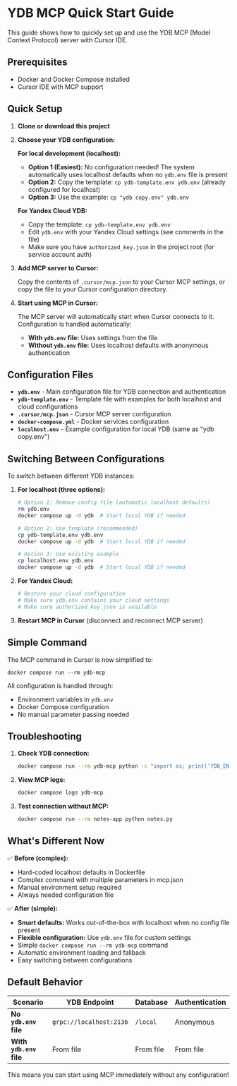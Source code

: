 # YDB MCP Quick Start Guide

This guide shows how to quickly set up and use the YDB MCP (Model Context Protocol) server with Cursor IDE.

## Prerequisites

- Docker and Docker Compose installed
- Cursor IDE with MCP support

## Quick Setup

1. **Clone or download this project**

2. **Choose your YDB configuration:**

   **For local development (localhost):**
   - **Option 1 (Easiest):** No configuration needed! The system automatically uses localhost defaults when no `ydb.env` file is present
   - **Option 2:** Copy the template: `cp ydb-template.env ydb.env` (already configured for localhost)
   - **Option 3:** Use the example: `cp "ydb copy.env" ydb.env`

   **For Yandex Cloud YDB:**
   - Copy the template: `cp ydb-template.env ydb.env`
   - Edit `ydb.env` with your Yandex Cloud settings (see comments in the file)
   - Make sure you have `authorized_key.json` in the project root (for service account auth)

3. **Add MCP server to Cursor:**
   
   Copy the contents of `.cursor/mcp.json` to your Cursor MCP settings, or copy the file to your Cursor configuration directory.

4. **Start using MCP in Cursor:**
   
   The MCP server will automatically start when Cursor connects to it. Configuration is handled automatically:
   - **With `ydb.env` file:** Uses settings from the file
   - **Without `ydb.env` file:** Uses localhost defaults with anonymous authentication

## Configuration Files

- **`ydb.env`** - Main configuration file for YDB connection and authentication
- **`ydb-template.env`** - Template file with examples for both localhost and cloud configurations
- **`.cursor/mcp.json`** - Cursor MCP server configuration
- **`docker-compose.yml`** - Docker services configuration
- **`localhost.env`** - Example configuration for local YDB (same as "ydb copy.env")

## Switching Between Configurations

To switch between different YDB instances:

1. **For localhost (three options):**
   ```bash
   # Option 1: Remove config file (automatic localhost defaults)
   rm ydb.env
   docker compose up -d ydb  # Start local YDB if needed
   
   # Option 2: Use template (recommended)
   cp ydb-template.env ydb.env
   docker compose up -d ydb  # Start local YDB if needed
   
   # Option 3: Use existing example
   cp localhost.env ydb.env
   docker compose up -d ydb  # Start local YDB if needed
   ```

2. **For Yandex Cloud:**
   ```bash
   # Restore your cloud configuration
   # Make sure ydb.env contains your cloud settings
   # Make sure authorized_key.json is available
   ```

3. **Restart MCP in Cursor** (disconnect and reconnect MCP server)

## Simple Command

The MCP command in Cursor is now simplified to:
```
docker compose run --rm ydb-mcp
```

All configuration is handled through:
- Environment variables in `ydb.env`
- Docker Compose configuration
- No manual parameter passing needed

## Troubleshooting

1. **Check YDB connection:**
   ```bash
   docker compose run --rm ydb-mcp python -c "import os; print('YDB_ENDPOINT:', os.getenv('YDB_ENDPOINT'))"
   ```

2. **View MCP logs:**
   ```bash
   docker compose logs ydb-mcp
   ```

3. **Test connection without MCP:**
   ```bash
   docker compose run --rm notes-app python notes.py
   ```

## What's Different Now

✅ **Before (complex):**
- Hard-coded localhost defaults in Dockerfile
- Complex command with multiple parameters in mcp.json
- Manual environment setup required
- Always needed configuration file

✅ **After (simple):**
- **Smart defaults:** Works out-of-the-box with localhost when no config file present
- **Flexible configuration:** Use `ydb.env` file for custom settings
- Simple `docker compose run --rm ydb-mcp` command
- Automatic environment loading and fallback
- Easy switching between configurations

## Default Behavior

| Scenario | YDB Endpoint | Database | Authentication |
|----------|-------------|----------|----------------|
| **No `ydb.env` file** | `grpc://localhost:2136` | `/local` | Anonymous |
| **With `ydb.env` file** | From file | From file | From file |

This means you can start using MCP immediately without any configuration!
